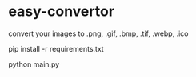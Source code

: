 # easy-convertor
convert your images to .png, .gif, .bmp, .tif, .webp, .ico

 pip install -r requirements.txt
 
 python main.py
